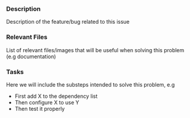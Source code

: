 ### Description
Description of the feature/bug related to this issue

### Relevant Files
List of relevant files/images that will be useful when solving this problem (e.g documentation)

### Tasks
Here we will include the substeps intended to solve this problem, e.g
* First add X to the dependency list
* Then configure X to use Y
* Then test it properly 
